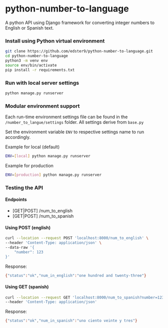 # python-number-to-language
A python API using Django framework for converting integer numbers to English or Spanish text.

### Install using Python virtual environment

```bash
git clone https://github.com/edster9/python-number-to-language.git
cd python-number-to-language
python3 -m venv env
source env/bin/activate
pip install -r requirements.txt
```


### Run with local server settings
``` bash
python manage.py runserver
```

### Modular environment support
Each run-time environment settings file can be found in the `/number_to_langue/settings` folder. All settings derive from `base.py`

Set the environment variable `ENV` to respective settings name to run accordingly.

Example for local (default)
``` bash
ENV=[local] python manage.py runserver
```

Example for production
``` bash
ENV=[production] python manage.py runserver
```

### Testing the API

#### Endpoints
- [GET|POST] /num_to_english
- [GET|POST] /num_to_spanish

#### Using POST (english)
``` bash
curl --location --request POST 'localhost:8000/num_to_english' \
--header 'Content-Type: application/json' \
--data-raw '{
    "number": 123
}'
```

Response:
``` bash
{"status":"ok","num_in_english":"one hundred and twenty-three"}
```

#### Using GET (spanish)
``` bash
curl --location --request GET 'localhost:8000/num_to_spanish?number=123' \
--header 'Content-Type: application/json'
```

Response:
``` bash
{"status":"ok","num_in_spanish":"uno ciento veinte y tres"}
```
